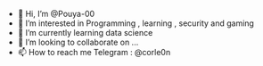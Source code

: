 - 👋 Hi, I’m @Pouya-00
- 👀 I’m interested in Programming , learning , security and gaming
- 🌱 I’m currently learning data science
- 💞️ I’m looking to collaborate on ...
- 📫 How to reach me Telegram : @corle0n

<!---
Pouya-00/Pouya-00 is a ✨ special ✨ repository because its `README.md` (this file) appears on your GitHub profile.
You can click the Preview link to take a look at your changes.
--->
